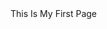 <html>
    <head>
        <title>my first page</title>
        <meta name="description" content="This Is Description For My First Page" />
        <meta name="Nighto" content="25"> <!-- Specifies the character encoding -->
        <meta http-equiv="refresh" content="30"> <!-- Provides an HTTP header for the information/value of the content attribute -->
        <meta charset="UTF-8" />  <!-- Specifies the character encoding-->
        <style></style>
        <script></script>
        <link rel="stylesheet" href="http://media.istockphoto.com/id/140472118/photo/middle-finger.jpg?s=612x612&w=0&k=20&c=PHWkY3qathm5pjKIIJ5G2fggGxln0puxrdYlD6ly3Nc=">
    </head>
    <body>
        This Is My First Page
    </body>
</html>
